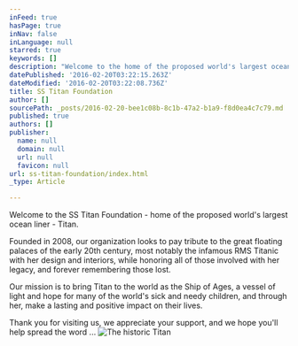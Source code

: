 ```yaml
---
inFeed: true
hasPage: true
inNav: false
inLanguage: null
starred: true
keywords: []
description: "Welcome to the home of the proposed world's largest ocean liner - Titan"
datePublished: '2016-02-20T03:22:15.263Z'
dateModified: '2016-02-20T03:22:08.736Z'
title: SS Titan Foundation
author: []
sourcePath: _posts/2016-02-20-bee1c08b-8c1b-47a2-b1a9-f8d0ea4c7c79.md
published: true
authors: []
publisher:
  name: null
  domain: null
  url: null
  favicon: null
url: ss-titan-foundation/index.html
_type: Article

---
```

Welcome to the SS Titan Foundation - home of the proposed world's largest ocean liner - Titan.

Founded in 2008, our organization looks to pay tribute to the great floating palaces of the early 20th century, most notably the infamous RMS Titanic with her design and interiors, while honoring all of those involved with her legacy, and forever remembering those lost.

Our mission is to bring Titan to the world as the Ship of Ages, a vessel of light and hope for many of the world's sick and needy children, and through her, make a lasting and positive impact on their lives.

Thank you for visiting us, we appreciate your support, and we hope you'll help spread the word ...
![The historic Titan](https://s3-us-west-2.amazonaws.com/the-grid-img/p/3d94e79ea63396175133de394410cbce9949434f.jpg)